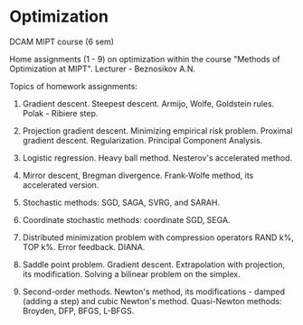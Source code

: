 # Optimization
DCAM MIPT course (6 sem)

Home assignments (1 - 9) on optimization within the course "Methods of Optimization at MIPT". Lecturer - Beznosikov A.N.




Topics of homework assignments:
1. Gradient descent. Steepest descent. Armijo, Wolfe, Goldstein rules. Polak - Ribiere step.
   
3. Projection gradient descent.
   Minimizing empirical risk problem.
   Proximal gradient descent.
   Regularization.
   Principal Component Analysis.
   
4. Logistic regression.
   Heavy ball method.
   Nesterov's accelerated method.
   
5. Mirror descent, Bregman divergence.
   Frank-Wolfe method, its accelerated version.
  
6. Stochastic methods: SGD, SAGA, SVRG, and SARAH.
   
7. Coordinate stochastic methods: coordinate SGD, SEGA.

8. Distributed minimization problem with compression operators RAND k%, TOP k%.
    Error feedback. DIANA.

9. Saddle point problem.
    Gradient descent.
    Extrapolation with projection, its modification.
    Solving a bilinear problem on the simplex.
   
10. Second-order methods.
    Newton's method, its modifications - damped (adding a step) and cubic Newton's method.
    Quasi-Newton methods: Broyden, DFP, BFGS, L-BFGS.

